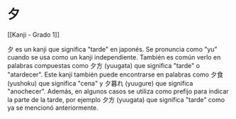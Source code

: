 # 夕

[[Kanji - Grado 1]]

夕 es un kanji que significa "tarde" en japonés. Se pronuncia como "yu" cuando se usa como un kanji independiente. También es común verlo en palabras compuestas como 夕方 (yuugata) que significa "tarde" o "atardecer". Este kanji también puede encontrarse en palabras como 夕食 (yushoku) que significa "cena" y 夕暮れ (yuugure) que significa "anochecer". Además, en algunos casos se utiliza como prefijo para indicar la parte de la tarde, por ejemplo 夕方 (yuugata) que significa "tarde" como ya se mencionó anteriormente.
